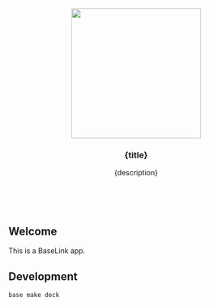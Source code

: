 <br/>
<br/>
<br/>
<br/>
<br/>
<br/>
<br/>

<p align='center'>
  <img src='https://github.com/nerdbond/crow.link/blob/make/view/base.logo.svg?raw=true' height='256'>
</p>

<h3 align='center'>{title}</h3>
<p align='center'>
  {description}
</p>

<br/>
<br/>
<br/>

## Welcome

This is a BaseLink app.

## Development

```
base make deck
```
